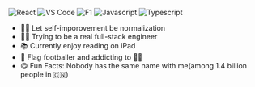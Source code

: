 ![React](https://img.shields.io/badge/-React-3b2e5a?&logo=react)
![VS Code](https://img.shields.io/badge/-VS%20Code-007ACC?&logo=visual-studio-code)
![F1](https://img.shields.io/badge/-F1-E10600?&logo=F1)
![Javascript](https://img.shields.io/badge/-Javascript-E5D565?&logo=Javascript&logoColor=white)
![Typescript](https://img.shields.io/badge/-Typescript-4476C0?&logo=Typescript&logoColor=white)


<!-- ![JavaScript](https://img.shields.io/badge/JavaScript-323330?style=flat-square&logo=javascript&logoColor=F7DF1E)
![TypeScript](https://img.shields.io/badge/TypeScript-007ACC?style=flat-square&logo=typescript&logoColor=white) -->
- ✍🏻 Let self-imporovement be normalization
- 👨‍💻 Trying to be a real full-stack engineer 
- 📚 Currently enjoy reading on iPad
- 🏈 Flag footballer and addicting to 🏂🏻
- 😋 Fun Facts: Nobody has the same name with me(among 1.4 billion people in 🇨🇳)
 <!-- waka-box start -->
 <!-- waka-box end -->
